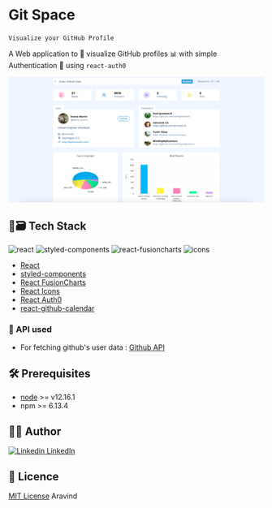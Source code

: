# Git Space

`Visualize your GitHub Profile`

A Web application to 🔎 visualize GitHub profiles 📊 with simple Authentication 🔐 using `react-auth0`

![gitspace](https://github.com/aravind-alpha/GitSpace/blob/master/src/images/gitspace-1.png)

## 🧪🗃 Tech Stack

![react](https://img.shields.io/badge/frontend-react-61dafb?style=flat&logo=React)
![styled-components](https://img.shields.io/badge/styling-styled--components-%23DB7093?style=flat&logo=styled-components)
![react-fusioncharts](https://img.shields.io/badge/react-fusioncharts-yellow?style=flat&logo=Deezer)
![icons](https://img.shields.io/badge/icons-react--icons-red?style=flat&logo=React)

- [React](https://reactjs.org/)
- [styled-components](https://styled-components.com/)
- [React FusionCharts](https://www.npmjs.com/package/react-fusioncharts)
- [React Icons](https://react-icons.github.io/react-icons/)
- [React Auth0](https://www.npmjs.com/package/auth0-react)
- [react-github-calendar](https://www.npmjs.com/package/react-github-calendar)

### 🧲 API used

- For fetching github's user data : [Github API](https://developer.github.com/v3/)

## 🛠 Prerequisites

- [node](https://nodejs.org/en/) >= v12.16.1
- npm >= 6.13.4

## 👨‍🍳 Author

[![Linkedin](https://i.stack.imgur.com/gVE0j.png) LinkedIn](https://www.linkedin.com/in/aravind-alpha)

## 📜 Licence

[MIT License](https://github.com/aravind-alpha/GitSpace/blob/master/LICENSE) Aravind
